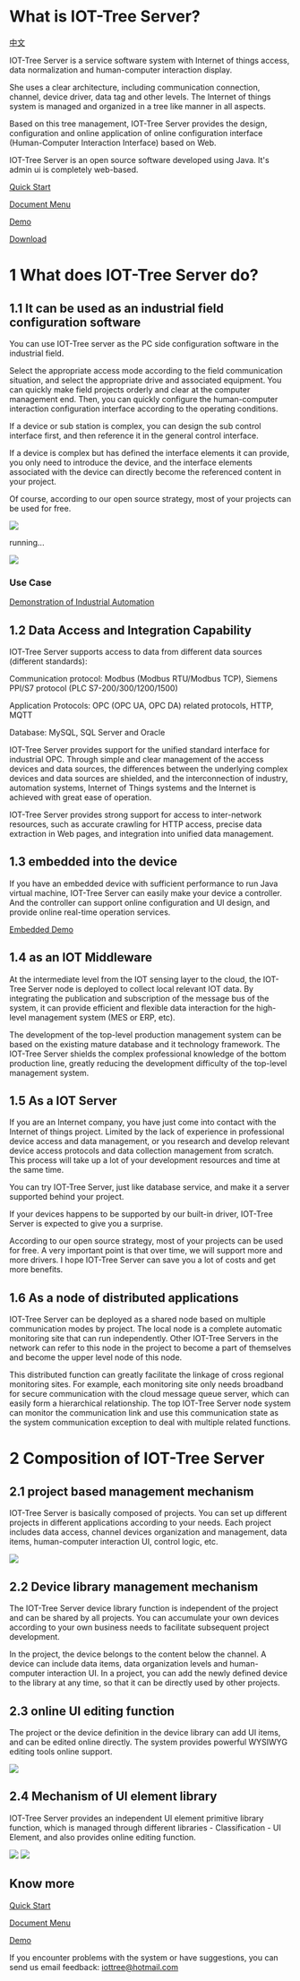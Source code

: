 What is IOT-Tree Server?
==
 <a href="./web/doc/cn/README.md" target="_blank">中文</a>
 <!--
 <a href="./web/doc/jp/README.md" target="_blank">日本語</a>
 -->

IOT-Tree Server is a service software system with Internet of things access, data normalization and human-computer interaction display.

She uses a clear architecture, including communication connection, channel, device driver, data tag and other levels. The Internet of things system is managed and organized in a tree like manner in all aspects.

Based on this tree management, IOT-Tree Server provides the design, configuration and online application of online configuration interface (Human-Computer Interaction Interface) based on Web.

IOT-Tree Server is an open source software developed using Java. It's admin ui is completely web-based.


[Quick Start][quick_start]

[Document Menu][nav]

[Demo][demo_link]

[Download][dl_link]

# 1 What does IOT-Tree Server do?




## 1.1 It can be used as an industrial field configuration software

You can use IOT-Tree server as the PC side configuration software in the industrial field.

Select the appropriate access mode according to the field communication situation, and select the appropriate drive and associated equipment. You can quickly make field projects orderly and clear at the computer management end. Then, you can quickly configure the human-computer interaction configuration interface according to the operating conditions.

If a device or sub station is complex, you can design the sub control interface first, and then reference it in the general control interface.

If a device is complex but has defined the interface elements it can provide, you only need to introduce the device, and the interface elements associated with the device can directly become the referenced content in your project.

Of course, according to our open source strategy, most of your projects can be used for free.


<img src="./web/doc/en/doc/img/prj3.png">

running...

<img src="./web/doc/en/doc/img/hmi.gif">


### Use Case

[Demonstration of Industrial Automation][case_auto_demo]

## 1.2 Data Access and Integration Capability

IOT-Tree Server supports access to data from different data sources (different standards):

Communication protocol: Modbus (Modbus RTU/Modbus TCP), Siemens PPI/S7 protocol (PLC S7-200/300/1200/1500)

Application Protocols: OPC (OPC UA, OPC DA) related protocols, HTTP, MQTT

Database: MySQL, SQL Server and Oracle

IOT-Tree Server provides support for the unified standard interface for industrial OPC. Through simple and clear management of the access devices and data sources, the differences between the underlying complex devices and data sources are shielded, and the interconnection of industry, automation systems, Internet of Things systems and the Internet is achieved with great ease of operation.

IOT-Tree Server provides strong support for access to inter-network resources, such as accurate crawling for HTTP access, precise data extraction in Web pages, and integration into unified data management.



## 1.3 embedded into the device

If you have an embedded device with sufficient performance to run Java virtual machine, IOT-Tree Server can easily make your device a controller. And the controller can support online configuration and UI design, and provide online real-time operation services.

[Embedded Demo][embed_ctrl_demo]





## 1.4 as an IOT Middleware

At the intermediate level from the IOT sensing layer to the cloud, the IOT-Tree Server node is deployed to collect local relevant IOT data. By integrating the publication and subscription of the message bus of the system, it can provide efficient and flexible data interaction for the high-level management system (MES or ERP, etc).

The development of the top-level production management system can be based on the existing mature database and it technology framework. The IOT-Tree Server shields the complex professional knowledge of the bottom production line, greatly reducing the development difficulty of the top-level management system.



## 1.5 As a IOT Server

If you are an Internet company, you have just come into contact with the Internet of things project. Limited by the lack of experience in professional device access and data management, or you research and develop relevant device access protocols and data collection management from scratch. This process will take up a lot of your development resources and time at the same time.

You can try IOT-Tree Server, just like database service, and make it a server supported behind your project.

If your devices happens to be supported by our built-in driver, IOT-Tree Server is expected to give you a surprise.

According to our open source strategy, most of your projects can be used for free. A very important point is that over time, we will support more and more drivers. I hope IOT-Tree Server can save you a lot of costs and get more benefits.





## 1.6 As a node of distributed applications

IOT-Tree Server can be deployed as a shared node based on multiple communication modes by project. The local node is a complete automatic monitoring site that can run independently. Other IOT-Tree Servers in the network can refer to this node in the project to become a part of themselves and become the upper level node of this node.

This distributed function can greatly facilitate the linkage of cross regional monitoring sites. For example, each monitoring site only needs broadband for secure communication with the cloud message queue server, which can easily form a hierarchical relationship. The top IOT-Tree Server node system can monitor the communication link and use this communication state as the system communication exception to deal with multiple related functions.





# 2 Composition of IOT-Tree Server

## 2.1 project based management mechanism

IOT-Tree Server is basically composed of projects. You can set up different projects in different applications according to your needs. Each project includes data access, channel devices organization and management, data items, human-computer interaction UI, control logic, etc.

<img src="./web/doc/en/doc/img/readme_18.png">




## 2.2 Device library management mechanism

The IOT-Tree Server device library function is independent of the project and can be shared by all projects. You can accumulate your own devices according to your own business needs to facilitate subsequent project development.

In the project, the device belongs to the content below the channel. A device can include data items, data organization levels and human-computer interaction UI. In a project, you can add the newly defined device to the library at any time, so that it can be directly used by other projects.

## 2.3 online UI editing function

The project or the device definition in the device library can add UI items, and can be edited online directly. The system provides powerful WYSIWYG editing tools online support.


<img src="./web/doc/en/doc/img/readme_19.png">



## 2.4 Mechanism of UI element library

IOT-Tree Server provides an independent UI element primitive library function, which is managed through different libraries - Classification - UI Element, and also provides online editing function.

<img src="./web/doc/en/doc/img/readme_20.png">

<img src="./web/doc/en/doc/img/readme_21.png">

## Know more

[Quick Start][quick_start]

[Document Menu][nav]

[Demo][demo_link]

If you encounter problems with the system or have suggestions, you can send us email feedback: iottree@hotmail.com

[quick_start]: ./web/doc/en/doc/quick_start.md
[nav]: ./web/doc/en/nav.md
[demo_link]: ./web/doc/en/doc/case/index.md
[dl_link]: https://github.com/bambooww/iot-tree/releases
[case_auto_demo]: ./web/doc/en/doc/case/case_auto.md

[pump_demo]: ./web/doc/en/doc/case/example_psd.md
[lamp_demo]: ./web/doc/en/doc/case/example_lamp_demo.md
[embed_ctrl_demo]: ./web/doc/en/doc/case/example_embed.md

